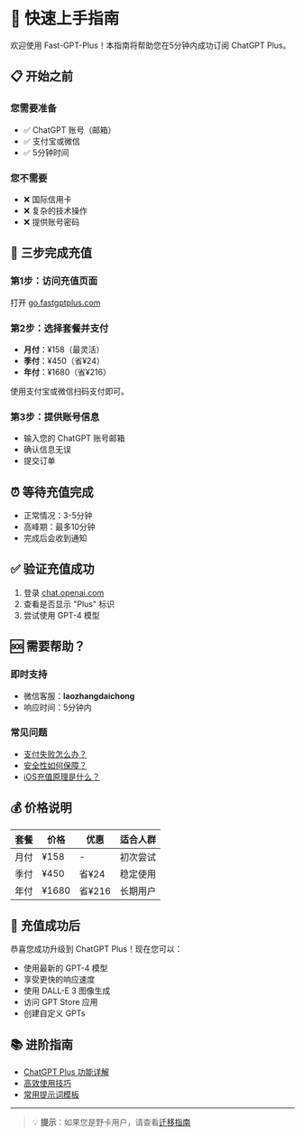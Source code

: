 # 🚀 快速上手指南

欢迎使用 Fast-GPT-Plus！本指南将帮助您在5分钟内成功订阅 ChatGPT Plus。

## 📋 开始之前

### 您需要准备
- ✅ ChatGPT 账号（邮箱）
- ✅ 支付宝或微信
- ✅ 5分钟时间

### 您不需要
- ❌ 国际信用卡
- ❌ 复杂的技术操作
- ❌ 提供账号密码

## 🎯 三步完成充值

### 第1步：访问充值页面
打开 [go.fastgptplus.com](https://go.fastgptplus.com)

### 第2步：选择套餐并支付
- **月付**：¥158（最灵活）
- **季付**：¥450（省¥24）
- **年付**：¥1680（省¥216）

使用支付宝或微信扫码支付即可。

### 第3步：提供账号信息
- 输入您的 ChatGPT 账号邮箱
- 确认信息无误
- 提交订单

## ⏰ 等待充值完成

- 正常情况：3-5分钟
- 高峰期：最多10分钟
- 完成后会收到通知

## ✅ 验证充值成功

1. 登录 [chat.openai.com](https://chat.openai.com)
2. 查看是否显示 "Plus" 标识
3. 尝试使用 GPT-4 模型

## 🆘 需要帮助？

### 即时支持
- 微信客服：**laozhangdaichong**
- 响应时间：5分钟内

### 常见问题
- [支付失败怎么办？](docs/payment-failure-solution.md)
- [安全性如何保障？](docs/safety-guarantee.md)
- [iOS充值原理是什么？](docs/ios-recharge-principle.md)

## 💰 价格说明

| 套餐 | 价格 | 优惠 | 适合人群 |
|------|------|------|----------|
| 月付 | ¥158 | - | 初次尝试 |
| 季付 | ¥450 | 省¥24 | 稳定使用 |
| 年付 | ¥1680 | 省¥216 | 长期用户 |

## 🎉 充值成功后

恭喜您成功升级到 ChatGPT Plus！现在您可以：

- 使用最新的 GPT-4 模型
- 享受更快的响应速度
- 使用 DALL-E 3 图像生成
- 访问 GPT Store 应用
- 创建自定义 GPTs

## 📚 进阶指南

- [ChatGPT Plus 功能详解](docs/chatgpt-plus-features.md)
- [高效使用技巧](docs/usage-tips.md)
- [常用提示词模板](docs/prompt-templates.md)

---

> 💡 **提示**：如果您是野卡用户，请查看[迁移指南](docs/bewildcard-alternative.md)
